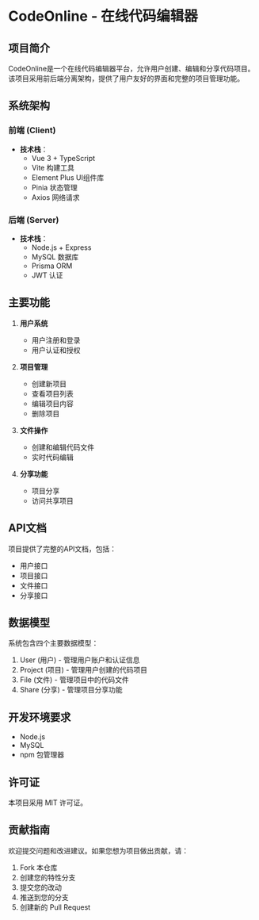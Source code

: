 # CodeOnline - 在线代码编辑器

## 项目简介
CodeOnline是一个在线代码编辑器平台，允许用户创建、编辑和分享代码项目。该项目采用前后端分离架构，提供了用户友好的界面和完整的项目管理功能。

## 系统架构

### 前端 (Client)
- **技术栈**：
  - Vue 3 + TypeScript
  - Vite 构建工具
  - Element Plus UI组件库
  - Pinia 状态管理
  - Axios 网络请求

### 后端 (Server)
- **技术栈**：
  - Node.js + Express
  - MySQL 数据库
  - Prisma ORM
  - JWT 认证

## 主要功能

1. **用户系统**
   - 用户注册和登录
   - 用户认证和授权

2. **项目管理**
   - 创建新项目
   - 查看项目列表
   - 编辑项目内容
   - 删除项目

3. **文件操作**
   - 创建和编辑代码文件
   - 实时代码编辑

4. **分享功能**
   - 项目分享
   - 访问共享项目


## API文档

项目提供了完整的API文档，包括：
- 用户接口
- 项目接口
- 文件接口
- 分享接口

## 数据模型

系统包含四个主要数据模型：
1. User (用户) - 管理用户账户和认证信息
2. Project (项目) - 管理用户创建的代码项目
3. File (文件) - 管理项目中的代码文件
4. Share (分享) - 管理项目分享功能

## 开发环境要求

- Node.js
- MySQL
- npm 包管理器

## 许可证

本项目采用 MIT 许可证。

## 贡献指南

欢迎提交问题和改进建议。如果您想为项目做出贡献，请：
1. Fork 本仓库
2. 创建您的特性分支
3. 提交您的改动
4. 推送到您的分支
5. 创建新的 Pull Request
        
